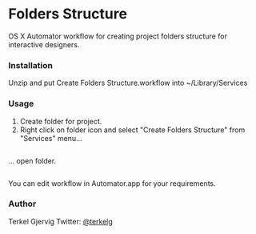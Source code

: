 # Folders Structure
OS X Automator workflow for creating project folders structure for interactive designers.

### Installation
Unzip and put Create Folders Structure.workflow into ~/Library/Services

### Usage
1. Create folder for project.
2. Right click on folder icon and select "Create Folders Structure" from "Services" menu...

![]()

... open folder.

![]()

You can edit workflow in Automator.app for your requirements.

### Author
Terkel Gjervig
Twitter: [@terkelg](https://twitter.com/terkelg)

